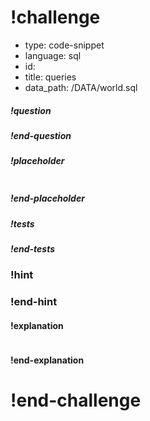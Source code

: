 # !challenge

* type: code-snippet
* language: sql
* id: 
* title: queries
* data_path: /DATA/world.sql


##### !question

##### !end-question

##### !placeholder

```sql

```

##### !end-placeholder


##### !tests

##### !end-tests

### !hint

### !end-hint

#### !explanation
```sql

```
#### !end-explanation

# !end-challenge